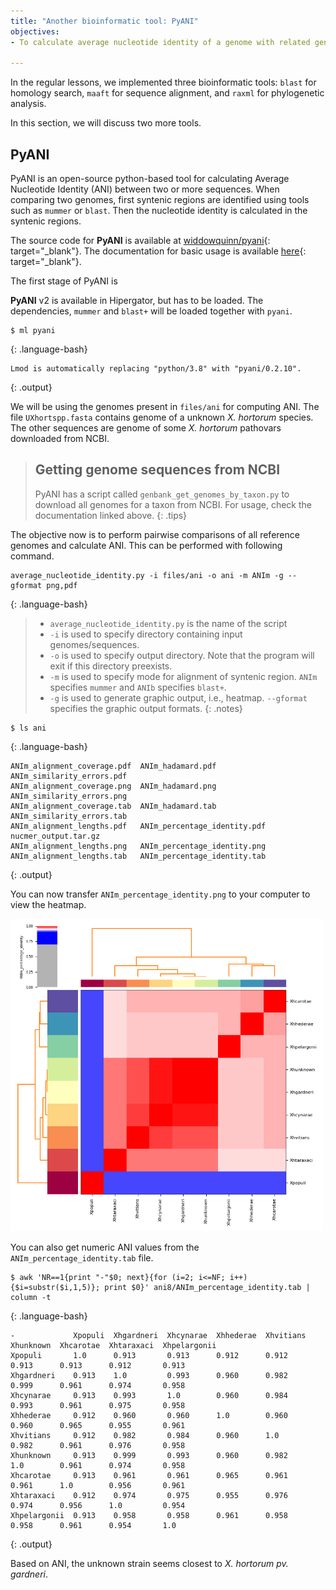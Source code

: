 ```yaml
---
title: "Another bioinformatic tool: PyANI" 
objectives:
- To calculate average nucleotide identity of a genome with related genomes. 

---
```


In the regular lessons, we implemented three bioinformatic tools: 
`blast` for homology search,
`maaft` for sequence alignment, and
`raxml` for phylogenetic analysis.

In this section, we will discuss two more tools.

## PyANI
PyANI is an open-source python-based tool for calculating 
Average Nucleotide Identity (ANI) between two or more sequences.
When comparing two genomes, first syntenic regions are identified
using tools such as `mummer` or `blast`.
Then the nucleotide identity is calculated in the syntenic regions.

The source code for **PyANI** is available at 
[widdowquinn/pyani](https://github.com/widdowquinn/pyani){: target="_blank"}.
The documentation for basic usage is available 
[here](https://github.com/widdowquinn/pyani/blob/master/README_v_0_2_x.md){: target="_blank"}.

The first stage of PyANI is 

**PyANI** v2 is available in Hipergator, but has to be loaded.
The dependencies, `mummer` and `blast+` will be loaded together with `pyani`.

~~~
$ ml pyani
~~~
{: .language-bash}

~~~
Lmod is automatically replacing "python/3.8" with "pyani/0.2.10".
~~~
{: .output}

We will be using the genomes present in `files/ani` for computing ANI.
The file `UXhortspp.fasta` contains genome of a unknown *X. hortorum* species.
The other sequences are genome of some *X. hortorum* pathovars 
downloaded from NCBI.

> ## Getting genome sequences from NCBI
> PyANI has a script called `genbank_get_genomes_by_taxon.py` to download 
> all genomes for a taxon from NCBI.
> For usage, check the documentation linked above.
{: .tips}

The objective now is to perform pairwise comparisons of all reference genomes
and calculate ANI. This can be performed with following command.

~~~
average_nucleotide_identity.py -i files/ani -o ani -m ANIm -g --gformat png,pdf
~~~
{: .language-bash}

> - `average_nucleotide_identity.py` is the name of the script
> - `-i` is used to specify directory containing input genomes/sequences.
> - `-o` is used to specify output directory.
> Note that the program will exit if this directory preexists.
> - `-m` is used to specify mode for alignment of syntenic region. 
> `ANIm` specifies `mummer` and `ANIb` specifies `blast+`.
> - `-g` is used to generate graphic output, i.e., heatmap.
> `--gformat` specifies the graphic output formats.
{: .notes}

~~~
$ ls ani
~~~
{: .language-bash}

~~~
ANIm_alignment_coverage.pdf  ANIm_hadamard.pdf             ANIm_similarity_errors.pdf
ANIm_alignment_coverage.png  ANIm_hadamard.png             ANIm_similarity_errors.png
ANIm_alignment_coverage.tab  ANIm_hadamard.tab             ANIm_similarity_errors.tab
ANIm_alignment_lengths.pdf   ANIm_percentage_identity.pdf  nucmer_output.tar.gz
ANIm_alignment_lengths.png   ANIm_percentage_identity.png
ANIm_alignment_lengths.tab   ANIm_percentage_identity.tab
~~~
{: .output}

You can now transfer `ANIm_percentage_identity.png` 
to your computer to view the heatmap.

<img src="/assets/img/ANIm_percentage_identity.png" height="500px">

You can also get numeric ANI values from the `ANIm_percentage_identity.tab` file.

~~~
$ awk 'NR==1{print "-"$0; next}{for (i=2; i<=NF; i++) {$i=substr($i,1,5)}; print $0}' ani8/ANIm_percentage_identity.tab | column -t
~~~
{: .language-bash}

~~~
-             Xpopuli  Xhgardneri  Xhcynarae  Xhhederae  Xhvitians  Xhunknown  Xhcarotae  Xhtaraxaci  Xhpelargonii
Xpopuli       1.0      0.913       0.913      0.912      0.912      0.913      0.913      0.912       0.913
Xhgardneri    0.913    1.0         0.993      0.960      0.982      0.999      0.961      0.974       0.958
Xhcynarae     0.913    0.993       1.0        0.960      0.984      0.993      0.961      0.975       0.958
Xhhederae     0.912    0.960       0.960      1.0        0.960      0.960      0.965      0.955       0.961
Xhvitians     0.912    0.982       0.984      0.960      1.0        0.982      0.961      0.976       0.958
Xhunknown     0.913    0.999       0.993      0.960      0.982      1.0        0.961      0.974       0.958
Xhcarotae     0.913    0.961       0.961      0.965      0.961      0.961      1.0        0.956       0.961
Xhtaraxaci    0.912    0.974       0.975      0.955      0.976      0.974      0.956      1.0         0.954
Xhpelargonii  0.913    0.958       0.958      0.961      0.958      0.958      0.961      0.954       1.0
~~~
{: .output}

Based on ANI, the unknown strain seems closest to *X. hortorum pv. gardneri*.
